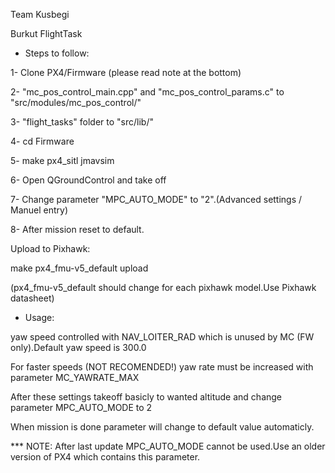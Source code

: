 Team Kusbegi

Burkut FlightTask 

* Steps to follow:

1- Clone PX4/Firmware (please read note at the bottom)

2- "mc_pos_control_main.cpp" and "mc_pos_control_params.c" to "src/modules/mc_pos_control/"

3- "flight_tasks" folder to "src/lib/"

4- cd Firmware

5- make px4_sitl jmavsim

6- Open QGroundControl and take off

7- Change parameter "MPC_AUTO_MODE" to "2".(Advanced settings / Manuel entry)

8- After mission reset to default.

Upload to Pixhawk:

make px4_fmu-v5_default upload

(px4_fmu-v5_default should change for each pixhawk model.Use Pixhawk datasheet)

* Usage:

yaw speed controlled with NAV_LOITER_RAD which is unused by MC (FW only).Default yaw speed is 300.0

For faster speeds (NOT RECOMENDED!) yaw rate must be increased with parameter MC_YAWRATE_MAX

After these settings takeoff basicly to wanted altitude and change parameter MPC_AUTO_MODE to 2

When mission is done parameter will change to default value automaticly.

*** NOTE: After last update MPC_AUTO_MODE cannot be used.Use an older version of PX4 which contains this parameter.
